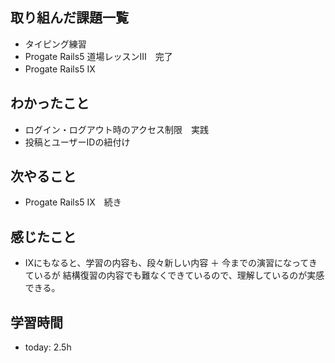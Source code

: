 ## 取り組んだ課題一覧
- タイピング練習
- Progate Rails5 道場レッスンⅢ　完了
- Progate Rails5 Ⅸ　
## わかったこと
- ログイン・ログアウト時のアクセス制限　実践
- 投稿とユーザーIDの紐付け
## 次やること
- Progate Rails5 Ⅸ　続き
## 感じたこと
- Ⅸにもなると、学習の内容も、段々新しい内容 ＋ 今までの演習になってきているが
結構復習の内容でも難なくできているので、理解しているのが実感できる。
## 学習時間
- today: 2.5h
